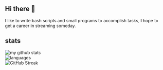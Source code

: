 ## Hi there 👋
I like to write bash scripts and small programs to accomplish tasks, I hope to get a career in streaming someday.

## stats
![my github stats](https://github-readme-stats.vercel.app/api?username=40476&show_icons=true&theme=transparent)\
![languages](https://github-readme-stats.vercel.app/api/top-langs/?username=40476&layout=compact&theme=transparent)\
![GitHub Streak](https://github-readme-streak-stats.herokuapp.com/?user=40476&theme=transparent)
<!--
**40476/40476** is a ✨ _special_ ✨ repository because its `README.md` (this file) appears on your GitHub profile.

Here are some ideas to get you started:

- 🔭 I’m currently working on ...
- 🌱 I’m currently learning ...
- 👯 I’m looking to collaborate on ...
- 🤔 I’m looking for help with ...
- 💬 Ask me about ...
- 📫 How to reach me: ...
- 😄 Pronouns: ...
- ⚡ Fun fact: ...
-->
